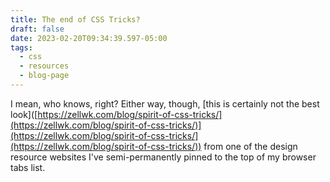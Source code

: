 ```yaml
---
title: The end of CSS Tricks?
draft: false
date: 2023-02-20T09:34:39.597-05:00
tags:
  - css
  - resources
  - blog-page
---
```

I mean, who knows, right? Either way, though, [this is certainly not the best look]([https://zellwk.com/blog/spirit-of-css-tricks/](https://zellwk.com/blog/spirit-of-css-tricks/)](https://zellwk.com/blog/spirit-of-css-tricks/](https://zellwk.com/blog/spirit-of-css-tricks/)) from one of the design resource websites I've semi-permanently pinned to the top of my browser tabs list.

